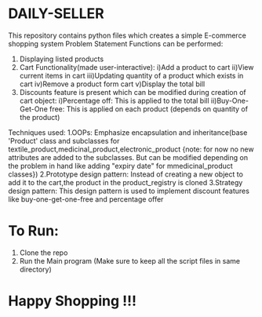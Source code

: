 # DAILY-SELLER
This repository contains python files which creates a simple E-commerce shopping system
Problem Statement
Functions can be performed:
1. Displaying listed products
2. Cart Functionality(made user-interactive):
         i)Add a product to cart
        ii)View current items in cart
       iii)Updating quantity of a product which exists in cart
        iv)Remove a product form cart
         v)Display the total bill
3. Discounts feature is present which can be modified during creation of cart object:
         i)Percentage off: This is applied to the total bill
        ii)Buy-One-Get-One free: This is applied on each product (depends on quantity of the product) 

Techniques used:
1.OOPs: Emphasize encapsulation and inheritance(base 'Product' class and subclasses for  textile_product,medicinal_product,electronic_product {note: for now no new attributes are added to the subclasses. But can be modified depending on the problem in hand like adding "expiry date" for mmedicinal_product classes})
2.Prototype design pattern: Instead of creating a new object to add it to the cart,the product in the product_registry is cloned
3.Strategy design pattern: This design pattern is used to implement discount features like buy-one-get-one-free and percentage offer

# To Run:
1. Clone the repo 
2. Run the Main program (Make sure to keep all the script files in same directory)

# Happy Shopping !!!
         
